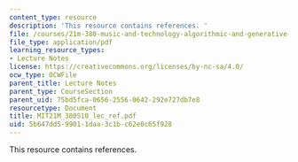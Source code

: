 ```yaml
---
content_type: resource
description: 'This resource contains references. '
file: /courses/21m-380-music-and-technology-algorithmic-and-generative-music-spring-2010/5b647dd599011daa3c1bc62e0c65f928_MIT21M_380S10_lec_ref.pdf
file_type: application/pdf
learning_resource_types:
- Lecture Notes
license: https://creativecommons.org/licenses/by-nc-sa/4.0/
ocw_type: OCWFile
parent_title: Lecture Notes
parent_type: CourseSection
parent_uid: 75bd5fca-0656-2556-0642-292e727db7e8
resourcetype: Document
title: MIT21M_380S10_lec_ref.pdf
uid: 5b647dd5-9901-1daa-3c1b-c62e0c65f928
---
```

This resource contains references. 